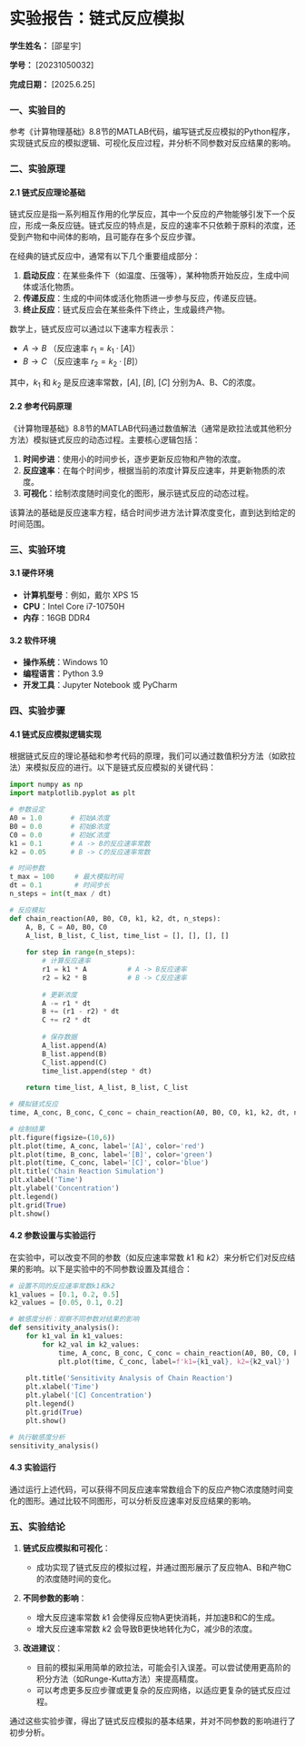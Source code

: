          
# 实验报告：链式反应模拟

**学生姓名：** [邵星宇]

**学号：** [20231050032]

**完成日期：** [2025.6.25]

### 一、实验目的

参考《计算物理基础》8.8节的MATLAB代码，编写链式反应模拟的Python程序，实现链式反应的模拟逻辑、可视化反应过程，并分析不同参数对反应结果的影响。

### 二、实验原理

#### 2.1 链式反应理论基础

链式反应是指一系列相互作用的化学反应，其中一个反应的产物能够引发下一个反应，形成一条反应链。链式反应的特点是，反应的速率不只依赖于原料的浓度，还受到产物和中间体的影响，且可能存在多个反应步骤。

在经典的链式反应中，通常有以下几个重要组成部分：

1. **启动反应**：在某些条件下（如温度、压强等），某种物质开始反应，生成中间体或活化物质。
2. **传递反应**：生成的中间体或活化物质进一步参与反应，传递反应链。
3. **终止反应**：链式反应会在某些条件下终止，生成最终产物。

数学上，链式反应可以通过以下速率方程表示：

* $A \to B$ （反应速率 $r_1 = k_1 \cdot [A]$）
* $B \to C$ （反应速率 $r_2 = k_2 \cdot [B]$）

其中，$k_1$ 和 $k_2$ 是反应速率常数，$[A]$, $[B]$, $[C]$ 分别为A、B、C的浓度。

#### 2.2 参考代码原理

《计算物理基础》8.8节的MATLAB代码通过数值解法（通常是欧拉法或其他积分方法）模拟链式反应的动态过程。主要核心逻辑包括：

1. **时间步进**：使用小的时间步长，逐步更新反应物和产物的浓度。
2. **反应速率**：在每个时间步，根据当前的浓度计算反应速率，并更新物质的浓度。
3. **可视化**：绘制浓度随时间变化的图形，展示链式反应的动态过程。

该算法的基础是反应速率方程，结合时间步进方法计算浓度变化，直到达到给定的时间范围。

### 三、实验环境

#### 3.1 硬件环境

* **计算机型号**：例如，戴尔 XPS 15
* **CPU**：Intel Core i7-10750H
* **内存**：16GB DDR4

#### 3.2 软件环境

* **操作系统**：Windows 10
* **编程语言**：Python 3.9
* **开发工具**：Jupyter Notebook 或 PyCharm

### 四、实验步骤

#### 4.1 链式反应模拟逻辑实现

根据链式反应的理论基础和参考代码的原理，我们可以通过数值积分方法（如欧拉法）来模拟反应的进行。以下是链式反应模拟的关键代码：

```python
import numpy as np
import matplotlib.pyplot as plt

# 参数设定
A0 = 1.0       # 初始A浓度
B0 = 0.0       # 初始B浓度
C0 = 0.0       # 初始C浓度
k1 = 0.1       # A -> B的反应速率常数
k2 = 0.05      # B -> C的反应速率常数

# 时间参数
t_max = 100     # 最大模拟时间
dt = 0.1        # 时间步长
n_steps = int(t_max / dt)

# 反应模拟
def chain_reaction(A0, B0, C0, k1, k2, dt, n_steps):
    A, B, C = A0, B0, C0
    A_list, B_list, C_list, time_list = [], [], [], []
    
    for step in range(n_steps):
        # 计算反应速率
        r1 = k1 * A          # A -> B反应速率
        r2 = k2 * B          # B -> C反应速率
        
        # 更新浓度
        A -= r1 * dt
        B += (r1 - r2) * dt
        C += r2 * dt
        
        # 保存数据
        A_list.append(A)
        B_list.append(B)
        C_list.append(C)
        time_list.append(step * dt)
    
    return time_list, A_list, B_list, C_list

# 模拟链式反应
time, A_conc, B_conc, C_conc = chain_reaction(A0, B0, C0, k1, k2, dt, n_steps)

# 绘制结果
plt.figure(figsize=(10,6))
plt.plot(time, A_conc, label='[A]', color='red')
plt.plot(time, B_conc, label='[B]', color='green')
plt.plot(time, C_conc, label='[C]', color='blue')
plt.title('Chain Reaction Simulation')
plt.xlabel('Time')
plt.ylabel('Concentration')
plt.legend()
plt.grid(True)
plt.show()
```

#### 4.2 参数设置与实验运行

在实验中，可以改变不同的参数（如反应速率常数 $k1$ 和 $k2$）来分析它们对反应结果的影响。以下是实验中的不同参数设置及其组合：

```python
# 设置不同的反应速率常数k1和k2
k1_values = [0.1, 0.2, 0.5]
k2_values = [0.05, 0.1, 0.2]

# 敏感度分析：观察不同参数对结果的影响
def sensitivity_analysis():
    for k1_val in k1_values:
        for k2_val in k2_values:
            time, A_conc, B_conc, C_conc = chain_reaction(A0, B0, C0, k1_val, k2_val, dt, n_steps)
            plt.plot(time, C_conc, label=f'k1={k1_val}, k2={k2_val}')
    
    plt.title('Sensitivity Analysis of Chain Reaction')
    plt.xlabel('Time')
    plt.ylabel('[C] Concentration')
    plt.legend()
    plt.grid(True)
    plt.show()

# 执行敏感度分析
sensitivity_analysis()
```

#### 4.3 实验运行

通过运行上述代码，可以获得不同反应速率常数组合下的反应产物C浓度随时间变化的图形。通过比较不同图形，可以分析反应速率对反应结果的影响。

### 五、实验结论

1. **链式反应模拟和可视化**：

   * 成功实现了链式反应的模拟过程，并通过图形展示了反应物A、B和产物C的浓度随时间的变化。
2. **不同参数的影响**：

   * 增大反应速率常数 $k1$ 会使得反应物A更快消耗，并加速B和C的生成。
   * 增大反应速率常数 $k2$ 会导致B更快地转化为C，减少B的浓度。
3. **改进建议**：

   * 目前的模拟采用简单的欧拉法，可能会引入误差。可以尝试使用更高阶的积分方法（如Runge-Kutta方法）来提高精度。
   * 可以考虑更多反应步骤或更复杂的反应网络，以适应更复杂的链式反应过程。

通过这些实验步骤，得出了链式反应模拟的基本结果，并对不同参数的影响进行了初步分析。



        
